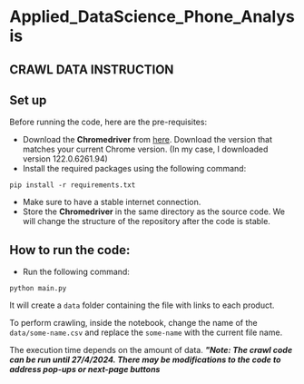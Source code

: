 # Applied_DataScience_Phone_Analysis

## CRAWL DATA INSTRUCTION

## Set up
Before running the code, here are the pre-requisites:
+ Download the **Chromedriver** from [here](https://sites.google.com/chromium.org/driver/). Download the version that matches your current Chrome version. (In my case, I downloaded version 122.0.6261.94)
+ Install the required packages using the following command:
```
pip install -r requirements.txt
```
+ Make sure to have a stable internet connection.
+ Store the **Chromedriver** in the same directory as the source code. We will change the structure of the repository after the code is stable.

## How to run the code:
+ Run the following command:
```
python main.py
```
It will create a `data` folder containing the file with links to each product. 

To perform crawling, inside the notebook, change the name of the `data/some-name.csv` and replace the `some-name` with the current file name.

The execution time depends on the amount of data. 
***"Note: The crawl code can be run until 27/4/2024. There may be modifications to the code to address pop-ups or next-page buttons***
